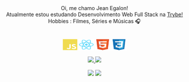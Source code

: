 <div align="center">
<span>Oi, me chamo Jean Egalon!</span>
<br/>
<span>Atualmente estou estudando Desenvolvimento Web Full Stack na <a href="https://www.betrybe.com/" target="_blank">Trybe!</a></span>
<br/>
<span>Hobbies : Filmes, Séries e Músicas 🎧</span>
</div>

<br/>

<div align="center" style="display: inline_block"><br>
  <img align="center" alt="JS" height="30" width="40" src="https://raw.githubusercontent.com/devicons/devicon/master/icons/javascript/javascript-plain.svg">
  <img align="center" alt="REACT" height="30" width="40" src="https://raw.githubusercontent.com/devicons/devicon/master/icons/react/react-original.svg">
  <img align="center" alt="HTML" height="30" width="40" src="https://raw.githubusercontent.com/devicons/devicon/master/icons/html5/html5-original.svg">
  <img align="center" alt="CSS" height="30" width="40" src="https://raw.githubusercontent.com/devicons/devicon/master/icons/css3/css3-original.svg">
</div>

<br/>

<div align="center">
  <a href="https://github.com/JeanEgalon">
  <img height="180em" src="https://github-readme-stats.vercel.app/api?username=JeanEgalon&show_icons=true&theme=dracula&include_all_commits=true&count_private=true"/>
  <img height="180em" src="https://github-readme-stats.vercel.app/api/top-langs/?username=JeanEgalon&layout=compact&langs_count=7&theme=dracula"/>
</div>

<br/>

<div align="center"> 
  <a href = "mailto:egalon.jean@gmail.com"><img src="https://img.shields.io/badge/Gmail-D14836?style=for-the-badge&logo=gmail&logoColor=white" target="_blank"></a>
  <a href = "https://www.linkedin.com/in/jean-egalon/" target="_blank"><img src="https://img.shields.io/badge/-LinkedIn-%230077B5?style=for-the-badge&logo=linkedin&logoColor=white" target="_blank"></a>  
</div>


